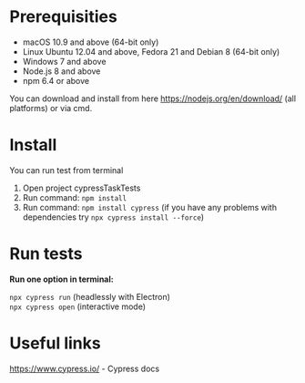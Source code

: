 # Prerequisities
  
* macOS 10.9 and above (64-bit only)
* Linux Ubuntu 12.04 and above, Fedora 21 and Debian 8 (64-bit only)
* Windows 7 and above
* Node.js 8 and above
* npm 6.4 or above

You can download and install from here https://nodejs.org/en/download/ (all platforms) or via cmd.

# Install

You can run test from terminal
1. Open project cypressTaskTests
2. Run command: `npm install`
3. Run command: `npm install cypress` (if you have any problems with dependencies try `npx cypress install --force`)

# Run tests

**Run one option in terminal:**

`npx cypress run` (headlessly with Electron)        
`npx cypress open` (interactive mode)
               
# Useful links

https://www.cypress.io/ - Cypress docs

